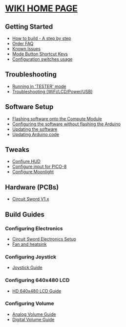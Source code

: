 # [WIKI HOME PAGE](https://github.com/kiteretro/Circuit-Sword/wiki)
## Getting Started
* [How to build - A step by step](https://github.com/kiteretro/Circuit-Sword/wiki/Step-by-Step-Build)
* [Order FAQ](https://github.com/kiteretro/Circuit-Sword/wiki/FAQ)
* [Known Issues](https://github.com/kiteretro/Circuit-Sword/wiki/Known-Issues)
* [Mode Button Shortcut Keys](https://github.com/kiteretro/Circuit-Sword/wiki/Mode-Button-Shortcut-Keys)
* [Configuration switches usage](https://github.com/kiteretro/Circuit-Sword/wiki/Configuration-Switches)
## Troubleshooting
* [Running in 'TESTER' mode](https://github.com/kiteretro/Circuit-Sword/wiki/Running-in-TESTER-Mode)
* [Troubleshooting (WiFi/LCD/Power/USB)](https://github.com/kiteretro/Circuit-Sword/wiki/Troubleshooting-(LCD-Power-USB-Software))
## Software Setup
* [Flashing software onto the Compute Module](https://github.com/kiteretro/Circuit-Sword/wiki/Flashing-Software-onto-the-Compute-Module)
* [Configuring the software without flashing the Arduino](https://github.com/kiteretro/Circuit-Sword/wiki/Configuring-the-software-without-flashing-the-arduino)
* [Updating the software](https://github.com/kiteretro/Circuit-Sword/wiki/Updating-the-Software-(running-on-Pi))
* [Updating Arduino code](https://github.com/kiteretro/Circuit-Sword/wiki/Updating-Arduino-(button-controller)-Firmware)
## Tweaks
* [Confiure HUD](https://github.com/kiteretro/Circuit-Sword/wiki/Configure-HUD)
* [Configure input for PICO-8](https://github.com/kiteretro/Circuit-Sword/wiki/Configure-input-for-PICO-8)
* [Configure Moonlight](https://github.com/kiteretro/Circuit-Sword/wiki/Configuring-Moonlight)
## Hardware (PCBs)
* [Circuit Sword V1.x](https://github.com/kiteretro/Circuit-Sword/wiki/Circuit-Sword-Original-V1.1E)
## Build Guides
### Configuring Electronics
* [Circuit Sword Electronics Setup](https://github.com/kiteretro/Circuit-Sword/wiki/Circuit-Sword-Original---Electronics-Guide)
* [Fan and heatsink](https://github.com/kiteretro/Circuit-Sword/wiki/Fan-and-Heatsink)
### Configuring Joystick
* [Joystick Guide](https://github.com/kiteretro/Circuit-Sword/wiki/Joystick-Guide)
### Configuring 640x480 LCD
* [HD 640x480 LCD Guide](https://github.com/kiteretro/Circuit-Sword/wiki/640x480-LCD-Guide)
### Configuring Volume
* [Analog Volume Guide](https://github.com/kiteretro/Circuit-Sword/wiki/Analog-Volume-Guide)
* [Digital Volume Guide](https://github.com/kiteretro/Circuit-Sword/wiki/Digital-Volume-Guide)